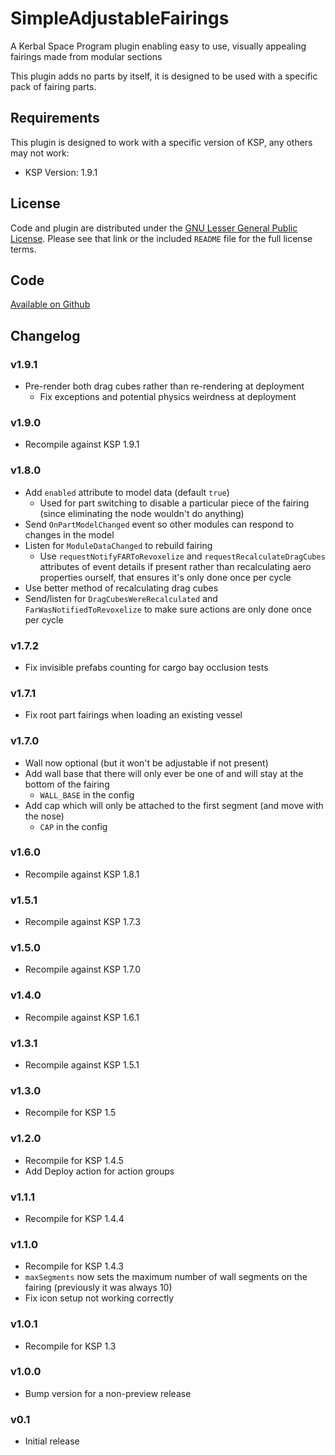 # SimpleAdjustableFairings

A  Kerbal Space Program plugin enabling easy to use, visually appealing fairings made from modular sections

This plugin adds no parts by itself, it is designed to be used with a specific pack of fairing parts.

## Requirements

This plugin is designed to work with a specific version of KSP, any others may not work:

* KSP Version: 1.9.1

## License

Code and plugin are distributed under the [GNU Lesser General Public License](https://www.gnu.org/licenses/lgpl-3.0.en.html).  Please see that link or the included `README` file for the full license terms.

## Code

[Available on Github](https://github.com/blowfishpro/SimpleAdjustableFairings/)

## Changelog

### v1.9.1

* Pre-render both drag cubes rather than re-rendering at deployment
  * Fix exceptions and potential physics weirdness at deployment

### v1.9.0

* Recompile against KSP 1.9.1

### v1.8.0

* Add `enabled` attribute to model data (default `true`)
  * Used for part switching to disable a particular piece of the fairing (since eliminating the node wouldn't do anything)
* Send `OnPartModelChanged` event so other modules can respond to changes in the model
* Listen for `ModuleDataChanged` to rebuild fairing
  * Use `requestNotifyFARToRevoxelize` and `requestRecalculateDragCubes` attributes of event details if present rather than recalculating aero properties ourself, that ensures it's only done once per cycle
* Use better method of recalculating drag cubes
* Send/listen for `DragCubesWereRecalculated` and `FarWasNotifiedToRevoxelize` to make sure actions are only done once per cycle

### v1.7.2

* Fix invisible prefabs counting for cargo bay occlusion tests

### v1.7.1

* Fix root part fairings when loading an existing vessel

### v1.7.0

* Wall now optional (but it won't be adjustable if not present)
* Add wall base that there will only ever be one of and will stay at the bottom of the fairing
  * `WALL_BASE` in the config
* Add cap which will only be attached to the first segment (and move with the nose)
  * `CAP` in the config

### v1.6.0

* Recompile against KSP 1.8.1

### v1.5.1

* Recompile against KSP 1.7.3

### v1.5.0

* Recompile against KSP 1.7.0

### v1.4.0

* Recompile against KSP 1.6.1

### v1.3.1

* Recompile against KSP 1.5.1

### v1.3.0

* Recompile for KSP 1.5

### v1.2.0

* Recompile for KSP 1.4.5
* Add Deploy action for action groups

### v1.1.1

* Recompile for KSP 1.4.4

### v1.1.0

* Recompile for KSP 1.4.3
* `maxSegments` now sets the maximum number of wall segments on the fairing (previously it was always 10)
* Fix icon setup not working correctly

### v1.0.1

* Recompile for KSP 1.3

### v1.0.0

* Bump version for a non-preview release

### v0.1

* Initial release
